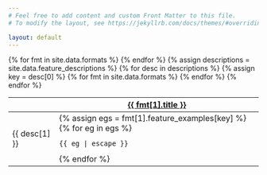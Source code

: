 ```yaml
---
# Feel free to add content and custom Front Matter to this file.
# To modify the layout, see https://jekyllrb.com/docs/themes/#overriding-theme-defaults

layout: default
---
```


<div class="datatable-container">
  <div class="datatable-content">
    <table class="datatable">
      <thead>
        <tr>
          <th></th>
          {% for fmt in site.data.formats %}
            <th><a target="_blank" href="{{ fmt[1].url }}"
              >{{ fmt[1].title }}</a></th>
          {% endfor %}
        </tr>
      </thead>
      <tbody>
        {% assign descriptions = site.data.feature_descriptions %}
        {% for desc in descriptions %}
          {% assign key = desc[0] %}
          <tr>
            <td><div class="desc-example">{{ desc[1] }}</div></td>
            {% for fmt in site.data.formats %}
              <td>
                {% assign egs = fmt[1].feature_examples[key] %}
                {% for eg in egs %}
                  <div class="example">
                    <pre><code class="language-{{ fmt[1].example_language }}"
                      >{{ eg | escape }}</code></pre>
                  </div>
                {% endfor %}
              </td>
            {% endfor %}
          </tr>
        {% endfor %}
      </tbody>
    </table>
  </div>
</div>

